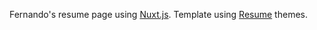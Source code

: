 Fernando's resume page using [Nuxt.js](https://nuxtjs.org).
Template using [Resume](https://startbootstrap.com/template-overviews/resume/) themes.